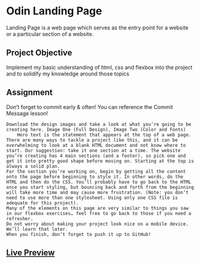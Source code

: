 # Odin Landing Page

Landing Page is a web page which serves as the entry point for a website or a particular section of a website.
## Project Objective
Implement my basic understanding of html, css and flexbox into the project and to solidify my knowledge around those topics

## Assignment


Don’t forget to commit early & often! You can reference the Commit Message lesson!

    Download the design images and take a look at what you’re going to be creating here. Image One (Full Design), Image Two (Color and Fonts)
        Hero text is the statement that appears at the top of a web page.
    There are many ways to tackle a project like this, and it can be overwhelming to look at a blank HTML document and not know where to start. Our suggestion: take it one section at a time. The website you’re creating has 4 main sections (and a footer), so pick one and get it into pretty good shape before moving on. Starting at the top is always a solid plan.
    For the section you’re working on, begin by getting all the content onto the page before beginning to style it. In other words, do the HTML and then do the CSS. You’ll probably have to go back to the HTML once you start styling, but bouncing back and forth from the beginning will take more time and may cause more frustration. (Note: you don’t need to use more than one stylesheet. Using only one CSS file is adequate for this project).
    Many of the elements on this page are very similar to things you saw in our flexbox exercises… feel free to go back to those if you need a refresher.
    Do not worry about making your project look nice on a mobile device. We’ll learn that later.
    When you finish, don’t forget to push it up to GitHub!

## [Live Preview](https://semirmuhammed.github.io/odin-landing-page)
